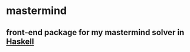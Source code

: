 # mastermind

## front-end package for my mastermind solver in [Haskell](https://github.com/maorleger/mastermind/)
